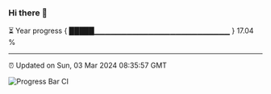 ### Hi there 👋

⏳ Year progress { █████▁▁▁▁▁▁▁▁▁▁▁▁▁▁▁▁▁▁▁▁▁▁▁▁▁ } 17.04 %

---

⏰ Updated on Sun, 03 Mar 2024 08:35:57 GMT

![Progress Bar CI](https://github.com/IshwaranRudhara/GIT-ACTION/workflows/Progress%20Bar%20CI/badge.svg)

